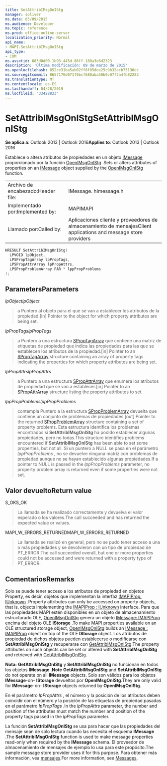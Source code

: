 ```yaml
---
title: SetAttribIMsgOnIStg
manager: soliver
ms.date: 03/09/2015
ms.audience: Developer
ms.topic: reference
ms.prod: office-online-server
localization_priority: Normal
api_name:
- MAPI.SetAttribIMsgOnIStg
api_type:
- COM
ms.assetid: 683d0d00-1b93-445d-86ff-180a3e6d2323
description: 'Última modificación: 09 de marzo de 2015'
ms.openlocfilehash: 852ce31ba5ab02ff8f05dee25c9b32acb73130ec
ms.sourcegitcommit: 8657170d071f9bcf680aba50b9c07f2a4fb82283
ms.translationtype: MT
ms.contentlocale: es-ES
ms.lasthandoff: 04/28/2019
ms.locfileid: "33428833"
---
```

# <a name="setattribimsgonistg"></a><span data-ttu-id="55c70-103">SetAttribIMsgOnIStg</span><span class="sxs-lookup"><span data-stu-id="55c70-103">SetAttribIMsgOnIStg</span></span>

  
  
<span data-ttu-id="55c70-104">**Se aplica a**: Outlook 2013 | Outlook 2016</span><span class="sxs-lookup"><span data-stu-id="55c70-104">**Applies to**: Outlook 2013 | Outlook 2016</span></span> 
  
<span data-ttu-id="55c70-105">Establece o altera atributos de propiedades en un objeto [IMessage](imessageimapiprop.md) proporcionado por la función [OpenIMsgOnIStg](openimsgonistg.md) .</span><span class="sxs-lookup"><span data-stu-id="55c70-105">Sets or alters attributes of properties on an [IMessage](imessageimapiprop.md) object supplied by the [OpenIMsgOnIStg](openimsgonistg.md) function.</span></span> 
  
|||
|:-----|:-----|
|<span data-ttu-id="55c70-106">Archivo de encabezado:</span><span class="sxs-lookup"><span data-stu-id="55c70-106">Header file:</span></span>  <br/> |<span data-ttu-id="55c70-107">IMessage. h</span><span class="sxs-lookup"><span data-stu-id="55c70-107">Imessage.h</span></span>  <br/> |
|<span data-ttu-id="55c70-108">Implementado por:</span><span class="sxs-lookup"><span data-stu-id="55c70-108">Implemented by:</span></span>  <br/> |<span data-ttu-id="55c70-109">MAPI</span><span class="sxs-lookup"><span data-stu-id="55c70-109">MAPI</span></span>  <br/> |
|<span data-ttu-id="55c70-110">Llamado por:</span><span class="sxs-lookup"><span data-stu-id="55c70-110">Called by:</span></span>  <br/> |<span data-ttu-id="55c70-111">Aplicaciones cliente y proveedores de almacenamiento de mensajes</span><span class="sxs-lookup"><span data-stu-id="55c70-111">Client applications and message store providers</span></span>  <br/> |
   
```cpp
HRESULT SetAttribIMsgOnIStg(
  LPVOID lpObject,
  LPSPropTagArray lpPropTags,
  LPSPropAttrArray lpPropAttrs,
  LPSPropProblemArray FAR * lppPropProblems
);
```

## <a name="parameters"></a><span data-ttu-id="55c70-112">Parameters</span><span class="sxs-lookup"><span data-stu-id="55c70-112">Parameters</span></span>

 <span data-ttu-id="55c70-113">_lpObject_</span><span class="sxs-lookup"><span data-stu-id="55c70-113">_lpObject_</span></span>
  
> <span data-ttu-id="55c70-114">a Puntero al objeto para el que se van a establecer los atributos de la propiedad.</span><span class="sxs-lookup"><span data-stu-id="55c70-114">[in] Pointer to the object for which property attributes are being set.</span></span> 
    
 <span data-ttu-id="55c70-115">_lpPropTags_</span><span class="sxs-lookup"><span data-stu-id="55c70-115">_lpPropTags_</span></span>
  
> <span data-ttu-id="55c70-116">a Puntero a una estructura [SPropTagArray](sproptagarray.md) que contiene una matriz de etiquetas de propiedad que indica las propiedades para las que se establecen los atributos de la propiedad.</span><span class="sxs-lookup"><span data-stu-id="55c70-116">[in] Pointer to an [SPropTagArray](sproptagarray.md) structure containing an array of property tags indicating the properties for which property attributes are being set.</span></span> 
    
 <span data-ttu-id="55c70-117">_lpPropAttrs_</span><span class="sxs-lookup"><span data-stu-id="55c70-117">_lpPropAttrs_</span></span>
  
> <span data-ttu-id="55c70-118">a Puntero a una estructura [SPropAttrArray](spropattrarray.md) que enumera los atributos de propiedad que se van a establecer.</span><span class="sxs-lookup"><span data-stu-id="55c70-118">[in] Pointer to an [SPropAttrArray](spropattrarray.md) structure listing the property attributes to set.</span></span> 
    
 <span data-ttu-id="55c70-119">_lppPropProblems_</span><span class="sxs-lookup"><span data-stu-id="55c70-119">_lppPropProblems_</span></span>
  
> <span data-ttu-id="55c70-120">contempla Puntero a la estructura [SPropProblemArray](spropproblemarray.md) devuelta que contiene un conjunto de problemas de propiedades.</span><span class="sxs-lookup"><span data-stu-id="55c70-120">[out] Pointer to the returned [SPropProblemArray](spropproblemarray.md) structure containing a set of property problems.</span></span> <span data-ttu-id="55c70-121">Esta estructura identifica los problemas encontrados si **SetAttribIMsgOnIStg** ha podido establecer algunas propiedades, pero no todas.</span><span class="sxs-lookup"><span data-stu-id="55c70-121">This structure identifies problems encountered if **SetAttribIMsgOnIStg** has been able to set some properties, but not all.</span></span> <span data-ttu-id="55c70-122">Si un puntero a NULL se pasa en el parámetro _lppPropProblems_ , no se devuelve ninguna matriz con problemas de propiedad aunque no se hayan establecido algunas propiedades.</span><span class="sxs-lookup"><span data-stu-id="55c70-122">If a pointer to NULL is passed in the  _lppPropProblems_ parameter, no property problem array is returned even if some properties were not set.</span></span> 
    
## <a name="return-value"></a><span data-ttu-id="55c70-123">Valor devuelto</span><span class="sxs-lookup"><span data-stu-id="55c70-123">Return value</span></span>

<span data-ttu-id="55c70-124">S_OK</span><span class="sxs-lookup"><span data-stu-id="55c70-124">S_OK</span></span> 
  
> <span data-ttu-id="55c70-125">La llamada se ha realizado correctamente y devuelva el valor esperado o los valores.</span><span class="sxs-lookup"><span data-stu-id="55c70-125">The call succeeded and has returned the expected value or values.</span></span>
    
<span data-ttu-id="55c70-126">MAPI_W_ERRORS_RETURNED</span><span class="sxs-lookup"><span data-stu-id="55c70-126">MAPI_W_ERRORS_RETURNED</span></span> 
  
> <span data-ttu-id="55c70-127">La llamada se realizó en general, pero no se pudo tener acceso a una o más propiedades y se devolvieron con un tipo de propiedad de PT_ERROR.</span><span class="sxs-lookup"><span data-stu-id="55c70-127">The call succeeded overall, but one or more properties could not be accessed and were returned with a property type of PT_ERROR.</span></span>
    
## <a name="remarks"></a><span data-ttu-id="55c70-128">Comentarios</span><span class="sxs-lookup"><span data-stu-id="55c70-128">Remarks</span></span>

<span data-ttu-id="55c70-129">Solo se puede tener acceso a los atributos de propiedad en objetos Property, es decir, objetos que implementan la interfaz [IMAPIProp: IUnknown](imapipropiunknown.md) .</span><span class="sxs-lookup"><span data-stu-id="55c70-129">Property attributes can only be accessed on property objects, that is, objects implementing the [IMAPIProp : IUnknown](imapipropiunknown.md) interface.</span></span> <span data-ttu-id="55c70-130">Para que las propiedades MAPI estén disponibles en un objeto de almacenamiento estructurado OLE, [OpenIMsgOnIStg](openimsgonistg.md) genera un objeto [IMessage: IMAPIProp](imessageimapiprop.md) encima del objeto OLE **IStorage** .</span><span class="sxs-lookup"><span data-stu-id="55c70-130">To make MAPI properties available on an OLE structured storage object, [OpenIMsgOnIStg](openimsgonistg.md) builds an [IMessage : IMAPIProp](imessageimapiprop.md) object on top of the OLE **IStorage** object.</span></span> <span data-ttu-id="55c70-131">Los atributos de propiedad de dichos objetos pueden establecerse o modificarse con **SetAttribIMsgOnIStg** y recuperarse con [GetAttribIMsgOnIStg](getattribimsgonistg.md).</span><span class="sxs-lookup"><span data-stu-id="55c70-131">The property attributes on such objects can be set or altered with **SetAttribIMsgOnIStg** and retrieved with [GetAttribIMsgOnIStg](getattribimsgonistg.md).</span></span> 
  
 <span data-ttu-id="55c70-132">**Nota:** **GetAttribIMsgOnIStg** y **SetAttribIMsgOnIStg** no funcionan en todos los objetos **IMessage** .</span><span class="sxs-lookup"><span data-stu-id="55c70-132">**Note** **GetAttribIMsgOnIStg** and **SetAttribIMsgOnIStg** do not operate on all **IMessage** objects.</span></span> <span data-ttu-id="55c70-133">Solo son válidos para los objetos **IMessage**-on- **IStorage** devueltos por **OpenIMsgOnIStg**.</span><span class="sxs-lookup"><span data-stu-id="55c70-133">They are only valid for **IMessage**-on- **IStorage** objects returned by **OpenIMsgOnIStg**.</span></span> 
  
<span data-ttu-id="55c70-134">En el parámetro _lpPropAttrs_ , el número y la posición de los atributos deben coincidir con el número y la posición de las etiquetas de propiedad pasadas en el parámetro _lpPropTags_ .</span><span class="sxs-lookup"><span data-stu-id="55c70-134">In the  _lpPropAttrs_ parameter, the number and position of the attributes must match the number and position of the property tags passed in the  _lpPropTags_ parameter.</span></span> 
  
<span data-ttu-id="55c70-135">La función **SetAttribIMsgOnIStg** se usa para hacer que las propiedades del mensaje sean de solo lectura cuando las necesita el esquema **IMessage** .</span><span class="sxs-lookup"><span data-stu-id="55c70-135">The **SetAttribIMsgOnIStg** function is used to make message properties read-only when required by the **IMessage** schema.</span></span> <span data-ttu-id="55c70-136">El proveedor de almacenamiento de mensajes de ejemplo lo usa para este propósito.</span><span class="sxs-lookup"><span data-stu-id="55c70-136">The sample message store provider uses it for this purpose.</span></span> <span data-ttu-id="55c70-137">Para obtener más información, vea [mensajes](mapi-messages.md).</span><span class="sxs-lookup"><span data-stu-id="55c70-137">For more information, see [Messages](mapi-messages.md).</span></span> 
  

